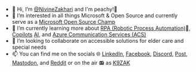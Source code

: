 - 👋 Hi, I’m [@NivineZakhari](https://github.com/NivineZakhari) and I'm peachy!🍑
- 👀 I’m interested in all things Microsoft & Open Source and currently serve as a [Microsoft Open Source Champ](https://opensource.microsoft.com/program/)
- 🌱 I’m currently learning more about [RPA (Robotic Process Automation)](https://powerautomate.microsoft.com/en-us/what-is-rpa/)🤖, [Copilots](https://www.microsoft.com/en-us/microsoft-copilot/) [AI](https://www.microsoft.com/en-us/ai), and [Azure Communication Services (ACS)](https://azure.microsoft.com/en-us/products/communication-services/)
- 💞️ I’m looking to collaborate on accessible solutions for elder care and special needs
- 📫 You can find me on the socials 🌐 [LinkedIn](https://www.linkedin.com/in/nivinekzakhari/), [Facebook](https://www.facebook.com/nivine.zakhari), [Discord](http://discordapp.com/users/582588342248538114), [Post](https://post.news/nivinekzakhari), [Mastodon](https://universeodon.com/@NivineKZakhari), and [Reddit](https://www.reddit.com/user/NivineZakhari) or on the air 📻 as [K9ZAK](https://www.qrz.com/db/K9ZAK)

<!---
NivineZakhari/NivineZakhari is a ✨ special ✨ repository because its `README.md` (this file) appears on your GitHub profile.
You can click the Preview link to take a look at your changes.

[![trophy](https://github-profile-trophy.vercel.app/?username=NivineZakhari)](https://github.com/NivineZakhari)
--->
